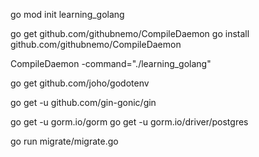 <!-- create modul -->
go mod init learning_golang

<!-- auto run -->
go get github.com/githubnemo/CompileDaemon
go install github.com/githubnemo/CompileDaemon

<!-- to auto run -->
CompileDaemon -command="./learning_golang"

<!-- env -->
go get github.com/joho/godotenv

<!-- framework gin -->
go get -u github.com/gin-gonic/gin

<!-- orm for GO -->
go get -u gorm.io/gorm
go get -u gorm.io/driver/postgres

<!-- migrate -->
go run migrate/migrate.go